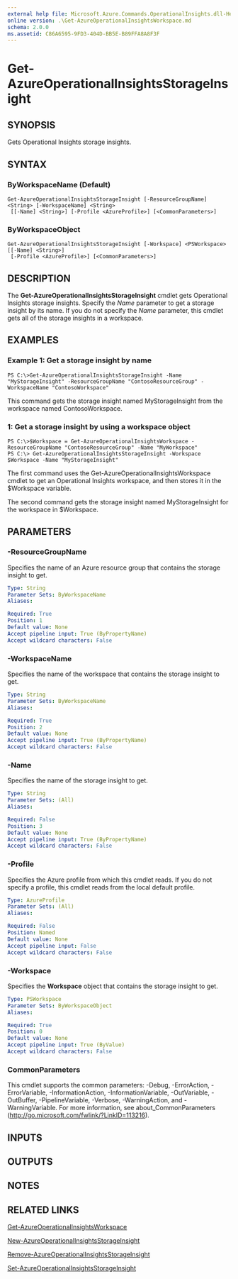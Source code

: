 ```yaml
---
external help file: Microsoft.Azure.Commands.OperationalInsights.dll-Help.xml
online version: .\Get-AzureOperationalInsightsWorkspace.md
schema: 2.0.0
ms.assetid: C86A6595-9FD3-404D-BB5E-B89FFA8A8F3F
---
```


# Get-AzureOperationalInsightsStorageInsight

## SYNOPSIS
Gets Operational Insights storage insights.

## SYNTAX

### ByWorkspaceName (Default)
```
Get-AzureOperationalInsightsStorageInsight [-ResourceGroupName] <String> [-WorkspaceName] <String>
 [[-Name] <String>] [-Profile <AzureProfile>] [<CommonParameters>]
```

### ByWorkspaceObject
```
Get-AzureOperationalInsightsStorageInsight [-Workspace] <PSWorkspace> [[-Name] <String>]
 [-Profile <AzureProfile>] [<CommonParameters>]
```

## DESCRIPTION
The **Get-AzureOperationalInsightsStorageInsight** cmdlet gets Operational Insights storage insights.
Specify the *Name* parameter to get a storage insight by its name.
If you do not specify the *Name* parameter, this cmdlet gets all of the storage insights in a workspace.

## EXAMPLES

### Example 1: Get a storage insight by name
```
PS C:\>Get-AzureOperationalInsightsStorageInsight -Name "MyStorageInsight" -ResourceGroupName "ContosoResourceGroup" -WorkspaceName "ContosoWorkspace"
```

This command gets the storage insight named MyStorageInsight from the workspace named ContosoWorkspace.

### 1: Get a storage insight by using a workspace object
```
PS C:\>$Workspace = Get-AzureOperationalInsightsWorkspace -ResourceGroupName "ContosoResourceGroup" -Name "MyWorkspace"
PS C:\> Get-AzureOperationalInsightsStorageInsight -Workspace $Workspace -Name "MyStorageInsight"
```

The first command uses the Get-AzureOperationalInsightsWorkspace cmdlet to get an Operational Insights workspace, and then stores it in the $Workspace variable.

The second command gets the storage insight named MyStorageInsight for the workspace in $Workspace.

## PARAMETERS

### -ResourceGroupName
Specifies the name of an Azure resource group that contains the storage insight to get.

```yaml
Type: String
Parameter Sets: ByWorkspaceName
Aliases: 

Required: True
Position: 1
Default value: None
Accept pipeline input: True (ByPropertyName)
Accept wildcard characters: False
```

### -WorkspaceName
Specifies the name of the workspace that contains the storage insight to get.

```yaml
Type: String
Parameter Sets: ByWorkspaceName
Aliases: 

Required: True
Position: 2
Default value: None
Accept pipeline input: True (ByPropertyName)
Accept wildcard characters: False
```

### -Name
Specifies the name of the storage insight to get.

```yaml
Type: String
Parameter Sets: (All)
Aliases: 

Required: False
Position: 3
Default value: None
Accept pipeline input: True (ByPropertyName)
Accept wildcard characters: False
```

### -Profile
Specifies the Azure profile from which this cmdlet reads.
If you do not specify a profile, this cmdlet reads from the local default profile.

```yaml
Type: AzureProfile
Parameter Sets: (All)
Aliases: 

Required: False
Position: Named
Default value: None
Accept pipeline input: False
Accept wildcard characters: False
```

### -Workspace
Specifies the **Workspace** object that contains the storage insight to get.

```yaml
Type: PSWorkspace
Parameter Sets: ByWorkspaceObject
Aliases: 

Required: True
Position: 0
Default value: None
Accept pipeline input: True (ByValue)
Accept wildcard characters: False
```

### CommonParameters
This cmdlet supports the common parameters: -Debug, -ErrorAction, -ErrorVariable, -InformationAction, -InformationVariable, -OutVariable, -OutBuffer, -PipelineVariable, -Verbose, -WarningAction, and -WarningVariable. For more information, see about_CommonParameters (http://go.microsoft.com/fwlink/?LinkID=113216).

## INPUTS

## OUTPUTS

## NOTES

## RELATED LINKS

[Get-AzureOperationalInsightsWorkspace](.\Get-AzureOperationalInsightsWorkspace.md)

[New-AzureOperationalInsightsStorageInsight](.\New-AzureOperationalInsightsStorageInsight.md)

[Remove-AzureOperationalInsightsStorageInsight](.\Remove-AzureOperationalInsightsStorageInsight.md)

[Set-AzureOperationalInsightsStorageInsight](.\Set-AzureOperationalInsightsStorageInsight.md)


